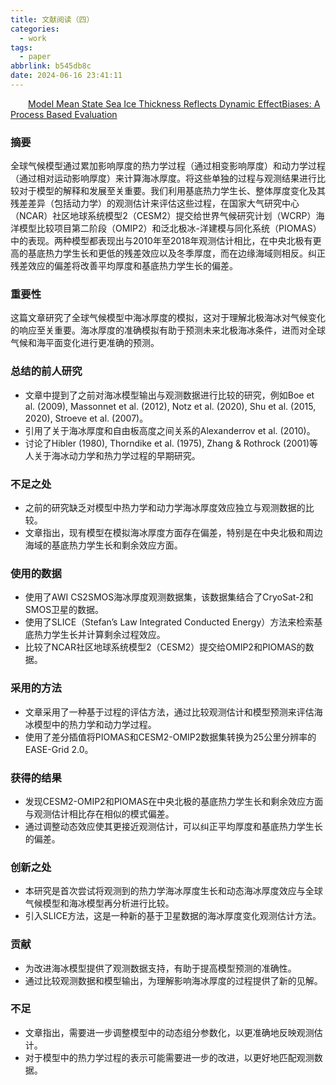 ```yaml
---
title: 文献阅读（四）
categories:
  - work
tags:
  - paper
abbrlink: b545db8c
date: 2024-06-16 23:41:11
---
```

&emsp;&emsp;[Model Mean State Sea Ice Thickness Reflects Dynamic EffectBiases: A Process Based Evaluation](https://agupubs.onlinelibrary.wiley.com/doi/10.1029/2023GL106963?af=R)
<!--less-->
### 摘要
全球气候模型通过累加影响厚度的热力学过程（通过相变影响厚度）和动力学过程（通过相对运动影响厚度）来计算海冰厚度。将这些单独的过程与观测结果进行比较对于模型的解释和发展至关重要。我们利用基底热力学生长、整体厚度变化及其残差差异（包括动力学）的观测估计来评估这些过程，在国家大气研究中心（NCAR）社区地球系统模型2（CESM2）提交给世界气候研究计划（WCRP）海洋模型比较项目第二阶段（OMIP2）和泛北极冰-洋建模与同化系统（PIOMAS）中的表现。两种模型都表现出与2010年至2018年观测估计相比，在中央北极有更高的基底热力学生长和更低的残差效应以及冬季厚度，而在边缘海域则相反。纠正残差效应的偏差将改善平均厚度和基底热力学生长的偏差。
### 重要性

这篇文章研究了全球气候模型中海冰厚度的模拟，这对于理解北极海冰对气候变化的响应至关重要。海冰厚度的准确模拟有助于预测未来北极海冰条件，进而对全球气候和海平面变化进行更准确的预测。

### 总结的前人研究

- 文章中提到了之前对海冰模型输出与观测数据进行比较的研究，例如Boe et al. (2009), Massonnet et al. (2012), Notz et al. (2020), Shu et al. (2015, 2020), Stroeve et al. (2007)。
- 引用了关于海冰厚度和自由板高度之间关系的Alexanderrov et al. (2010)。
- 讨论了Hibler (1980), Thorndike et al. (1975), Zhang & Rothrock (2001)等人关于海冰动力学和热力学过程的早期研究。

### 不足之处

- 之前的研究缺乏对模型中热力学和动力学海冰厚度效应独立与观测数据的比较。
- 文章指出，现有模型在模拟海冰厚度方面存在偏差，特别是在中央北极和周边海域的基底热力学生长和剩余效应方面。

### 使用的数据

- 使用了AWI CS2SMOS海冰厚度观测数据集，该数据集结合了CryoSat-2和SMOS卫星的数据。
- 使用了SLICE（Stefan’s Law Integrated Conducted Energy）方法来检索基底热力学生长并计算剩余过程效应。
- 比较了NCAR社区地球系统模型2（CESM2）提交给OMIP2和PIOMAS的数据。

### 采用的方法

- 文章采用了一种基于过程的评估方法，通过比较观测估计和模型预测来评估海冰模型中的热力学和动力学过程。
- 使用了差分插值将PIOMAS和CESM2-OMIP2数据集转换为25公里分辨率的EASE-Grid 2.0。

### 获得的结果

- 发现CESM2-OMIP2和PIOMAS在中央北极的基底热力学生长和剩余效应方面与观测估计相比存在相似的模式偏差。
- 通过调整动态效应使其更接近观测估计，可以纠正平均厚度和基底热力学生长的偏差。

### 创新之处

- 本研究是首次尝试将观测到的热力学海冰厚度生长和动态海冰厚度效应与全球气候模型和海冰模型再分析进行比较。
- 引入SLICE方法，这是一种新的基于卫星数据的海冰厚度变化观测估计方法。

### 贡献

- 为改进海冰模型提供了观测数据支持，有助于提高模型预测的准确性。
- 通过比较观测数据和模型输出，为理解影响海冰厚度的过程提供了新的见解。

### 不足

- 文章指出，需要进一步调整模型中的动态组分参数化，以更准确地反映观测估计。
- 对于模型中的热力学过程的表示可能需要进一步的改进，以更好地匹配观测数据。
